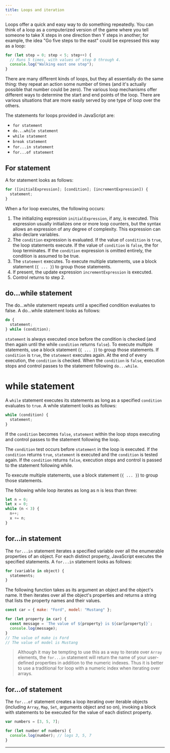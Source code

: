 ```yaml
---
title: Loops and iteration
---
```


Loops offer a quick and easy way to do something repeatedly. You can think of a
loop as a computerized version of the game where you tell someone to take X
steps in one direction then Y steps in another; for example, the idea "Go five
steps to the east" could be expressed this way as a loop:

```js
for (let step = 0; step < 5; step++) {
  // Runs 5 times, with values of step 0 through 4.
  console.log("Walking east one step");
}
```

There are many different kinds of loops, but they all essentially do the same
thing: they repeat an action some number of times (and it's actually possible
that number could be zero). The various loop mechanisms offer different ways to
determine the start and end points of the loop. There are various situations
that are more easily served by one type of loop over the others.

The statements for loops provided in JavaScript are:

- `for statement`
- `do...while statement`
- `while statement`
- `break statement`
- `for...in statement`
- `for...of statement`

## For statement

A for statement looks as follows:

```js
for ([initialExpression]; [condition]; [incrementExpression]) {
  statement;
}
```

When a for loop executes, the following occurs:

1. The initializing expression `initialExpression`, if any, is executed. This
   expression usually initializes one or more loop counters, but the syntax
   allows an expression of any degree of complexity. This expression can also
   declare variables.
1. The `condition` expression is evaluated. If the value of `condition` is
   `true`, the loop statements execute. If the value of `condition` is `false`,
   the for loop terminates. If the `condition` expression is omitted entirely,
   the condition is assumed to be true.
1. The `statement` executes. To execute multiple statements, use a block
   statement (`{ ... }`) to group those statements.
1. If present, the update expression `incrementExpression` is executed.
1. Control returns to step 2.

## do...while statement

The do...while statement repeats until a specified condition evaluates to false.
A do...while statement looks as follows:

```js
do {
  statement;
} while (condition);
```

`statement` is always executed once before the condition is checked (and then
again until the while `condition` returns `false`). To execute multiple
statements, use a block statement (`{ ... }`) to group those statements. If
`condition` is `true`, the `statement` executes again. At the end of every
execution, the `condition` is checked. When the `condition` is `false`,
execution stops and control passes to the statement following `do...while`.

# while statement

A `while` statement executes its statements as long as a specified `condition`
evaluates to `true`. A while statement looks as follows:

```js
while (condition) {
  statement;
}
```

If the `condition` becomes `false`, `statement` within the loop stops executing
and control passes to the statement following the loop.

The `condition` test occurs before `statement` in the loop is executed. If the
`condition` returns `true`, `statement` is executed and the `condition` is
tested again. If the `condition` returns `false`, execution stops and control is
passed to the statement following while.

To execute multiple statements, use a block statement (`{ ... }`) to group those
statements.

The following while loop iterates as long as n is less than three:

```js
let n = 0;
let x = 0;
while (n < 3) {
  n++;
  x += n;
}
```

## for...in statement

The `for...in` statement iterates a specified variable over all the enumerable
properties of an object. For each distinct property, JavaScript executes the
specified statements. A `for...in` statement looks as follows:

```js
for (variable in object) {
  statements;
}
```

The following function takes as its argument an object and the object's name. It
then iterates over all the object's properties and returns a string that lists
the property names and their values.

```js
const car = { make: "Ford", model: "Mustang" };

for (let property in car) {
  const message = `The value of ${property} is ${car[property]}`;
  console.log(message);
}
// The value of make is Ford
// The value of model is Mustang
```

> Although it may be tempting to use this as a way to iterate over `Array`
> elements, the `for...in` statement will return the name of your user-defined
> properties in addition to the numeric indexes. Thus it is better to use a
> traditional for loop with a numeric index when iterating over arrays.

## for...of statement

The `for...of` statement creates a loop iterating over iterable objects
(including `Array`, `Map`, `Set`, arguments object and so on), invoking a block
with statements to be executed for the value of each distinct property.

```js
var numbers = [3, 5, 7];

for (let number of numbers) {
  console.log(number); // logs 3, 5, 7
}
```

---
